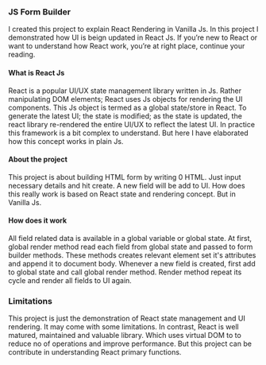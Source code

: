 ### JS Form Builder
I created this project to explain React Rendering in Vanilla Js. In this project I demonstrated how UI is beign updated in React Js. If you’re new to React or want to understand how React work, you’re at right place, continue your reading.
#### What is React Js
React is a popular UI/UX state management library written in Js. Rather manipulating DOM elements; React uses Js objects for rendering the UI components. This Js object is termed as a global state/store in React. To generate the latest UI; the state is modified; as the state is updated, the react library re-rendered the entire UI/UX to reflect the latest UI. In practice this framework is a bit complex to understand. But here I have elaborated how this concept works in plain Js.
#### About the project
This project is about building HTML form by writing 0 HTML. Just input necessary details and hit create. A new field will be add to UI. How does this really work is based on React state and rendering concept. But in Vanilla Js.
#### How does it work
All field related data is available in a global variable or global state. At first, global render method read each field from global state and passed to form builder methods. These methods creates relevant element set it's attributes and append it to document body.
Whenever a new field is created, first add to global state and call global render method. Render method repeat its cycle and render all fields to UI again.
### Limitations
This project is just the demonstration of React state management and UI rendering. It may come with some limitations. In contrast, React is well matured, maintained and valuable library. Which uses virtual DOM to to reduce no of operations and improve performance. But this project can be contribute in understanding React primary functions.


